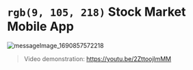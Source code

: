 # `rgb(9, 105, 218)`	Stock Market Mobile App

![messageImage_1690857572218](https://github.com/clairewwp/stock-market-mobile-app/assets/104426974/f0a516e4-ad2e-4def-89e4-ed03d67b2596)

>Video demonstration:
https://youtu.be/2ZttoojlmMM


